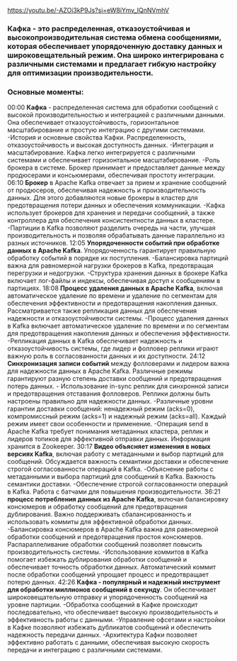 https://youtu.be/-AZOi3kP9Js?si=eW8iYmv_IQnNVmhV
### Кафка - это распределенная, отказоустойчивая и высокопроизводительная система обмена сообщениями, которая обеспечивает упорядоченную доставку данных и широковещательный режим. Она широко интегрирована с различными системами и предлагает гибкую настройку для оптимизации производительности.


### Основные моменты:
00:00 **Кафка** - распределенная система для обработки сообщений с высокой производительностью и интеграцией с различными данными. Она обеспечивает отказоустойчивость, горизонтальное масштабирование и простую интеграцию с другими системами.
          -История и основные свойства Кафки. Распределенность, отказоустойчивость и высокая доступность данных.
          -Интеграция и масштабирование. Кафка легко интегрируется с различными системами и обеспечивает горизонтальное масштабирование.
          -Роль брокера в системе. Брокер принимает и предоставляет данные между продюсерами и консьюмерами, обеспечивая простоту интеграции.
06:10 **Брокер** в Apache Kafka отвечает за прием и хранение сообщений от продюсеров, обеспечивая надежность и производительность данных. Для этого добавляются новые брокеры в кластер для предотвращения потери данных и обеспечения коммуникации.
          -Кафка использует брокеров для хранения и передачи сообщений, а также контроллера для обеспечения консистентности данных в кластере.
          -Партиции в Kafka позволяют разделить очередь на части, улучшая производительность и позволяя обрабатывать данные параллельно из разных источников.
12:05 **Упорядоченности событий при обработке данных в Apache Kafka**. Упорядоченность гарантирует правильную обработку событий в порядке их поступления.
          -Балансировка партиций важна для равномерной нагрузки брокеров в Kafka, предотвращая перегрузки и недогрузки.
          -Структура хранения данных в брокере Kafka включает лог-файлы и индексы, обеспечивая доступ к сообщениям в партициях.
18:08 **Процесс удаления данных в Apache Kafka**, включая автоматическое удаление по времени и удаление по сегментам для обеспечения эффективности и предотвращения накопления данных. Рассматривается также репликация данных для обеспечения надежности и отказоустойчивости системы.
          -Процесс удаления данных в Kafka включает автоматическое удаление по времени и по сегментам для предотвращения накопления данных и обеспечения эффективности.
          -Репликация данных в Kafka обеспечивает надежность и отказоустойчивость системы, где лидер и фолловер реплики играют важную роль в согласованности данных и их доступности.
24:12 **Синхронизация записи событий** между фолловерами и лидером важна для надежности данных в Apache Kafka. Различные режимы гарантируют разную степень доставки сообщений и предотвращения потерь данных.
          - Использование in-sync реплик для синхронной записи и предотвращения отставания фолловеров. Реплики должны быть настроены правильно для надежности данных.
          -Различные уровни гарантии доставки сообщений: ненадежный режим (acks=0), компромиссный режим (acks=1) и надежный режим (acks=all). Каждый режим имеет свои особенности и применение.
          -Операция send в Apache Kafka требует понимания метаданных кластера, реплик и лидеров топиков для эффективной отправки данных. Информация хранится в Zookeeper.
30:17 **Видео объясняет изменения в новых версиях Kafka**, включая работу с метаданными и выбор партиций для сообщений. Обсуждается важность семантики доставки и обеспечение строгой согласованности операций в Kafka.
          -Объяснение работы с метаданными и выбора партиций для сообщений в Kafka. Важность семантики доставки. 
          -Обеспечение строгой согласованности операций в Kafka. Работа с батчами для повышения производительности. 
36:21 **процесс потребления данных из Apache Kafka**, включая балансировку консюмеров и обработку сообщений для предотвращения дублирования. Важно поддерживать сбалансированность и использовать коммиты для эффективной обработки данных.
          -Балансировка консюмеров в Apache Kafka важна для равномерной обработки сообщений и предотвращения простоя консюмеров. Распараллеливание обработки сообщений позволяет повысить производительность системы.
          -Использование коммитов в Kafka помогает избежать дублирования обработки сообщений и обеспечивает точность обработки данных. Автоматический коммит после обработки сообщений упрощает процесс и предотвращает потерю данных.
42:26 **Кафка - популярный и надежный инструмент для обработки миллионов сообщений в секунду**. Он обеспечивает широковещательную отправку и упорядоченность сообщений на уровне партиции.
          -Обработка сообщений в Кафке происходит последовательно, что обеспечивает высокую производительность и эффективность работы с данными.
          -Управление офсетами и настройки в Кафке позволяют избежать дубликатов сообщений и обеспечить надежность передачи данных.
          -Архитектура Кафки позволяет эффективно работать с данными, обеспечивая высокую скорость передачи и интеграцию с различными системами.

